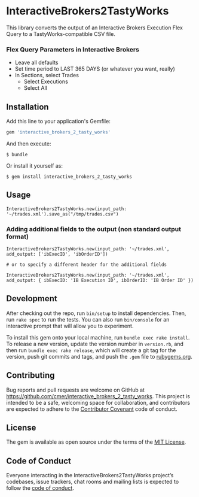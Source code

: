 # InteractiveBrokers2TastyWorks

This library converts the output of an Interactive Brokers Execution Flex Query to a TastyWorks-compatible CSV file.

### Flex Query Parameters in Interactive Brokers

- Leave all defaults
- Set time period to LAST 365 DAYS (or whatever you want, really)
- In Sections, select Trades
    + Select Executions
    + Select All

## Installation

Add this line to your application's Gemfile:

```ruby
gem 'interactive_brokers_2_tasty_works'
```

And then execute:

    $ bundle

Or install it yourself as:

    $ gem install interactive_brokers_2_tasty_works

## Usage

`InteractiveBrokers2TastyWorks.new(input_path: '~/trades.xml').save_as("/tmp/trades.csv")`

### Adding additional fields to the output (non standard output format)

```
InteractiveBrokers2TastyWorks.new(input_path: '~/trades.xml', add_output: ['ibExecID', 'ibOrderID'])

# or to specify a different header for the additional fields

InteractiveBrokers2TastyWorks.new(input_path: '~/trades.xml', add_output: { ibExecID: 'IB Execution ID', ibOrderID: 'IB Order ID' })
```

## Development

After checking out the repo, run `bin/setup` to install dependencies. Then, run `rake spec` to run the tests. You can also run `bin/console` for an interactive prompt that will allow you to experiment.

To install this gem onto your local machine, run `bundle exec rake install`. To release a new version, update the version number in `version.rb`, and then run `bundle exec rake release`, which will create a git tag for the version, push git commits and tags, and push the `.gem` file to [rubygems.org](https://rubygems.org).

## Contributing

Bug reports and pull requests are welcome on GitHub at https://github.com/cmer/interactive_brokers_2_tasty_works. This project is intended to be a safe, welcoming space for collaboration, and contributors are expected to adhere to the [Contributor Covenant](http://contributor-covenant.org) code of conduct.

## License

The gem is available as open source under the terms of the [MIT License](https://opensource.org/licenses/MIT).

## Code of Conduct

Everyone interacting in the InteractiveBrokers2TastyWorks project’s codebases, issue trackers, chat rooms and mailing lists is expected to follow the [code of conduct](https://github.com/cmer/interactive_brokers_2_tasty_works/blob/master/CODE_OF_CONDUCT.md).
